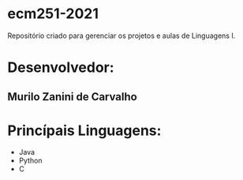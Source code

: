 # ecm251-2021
Repositório criado para gerenciar os projetos e aulas de Linguagens I.

# Desenvolvedor:
## Murilo Zanini de Carvalho

# Princípais Linguagens:
- Java
- Python
- C
